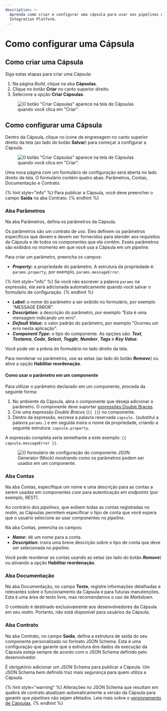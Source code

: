 ```yaml
---
description: >-
  Aprenda como criar e configurar uma cápsula para usar nos pipelines da Digibee
  Integration Platform.
---
```


# Como configurar uma Cápsula

## Como criar uma Cápsula

Siga estas etapas para criar uma Cápsula:

1. Na página _Build_, clique na aba **Cápsulas**.
2. Clique no botão **Criar** no canto superior direito.
3. Selecione a opção **Criar Cápsulas**.

<figure><img src="../../../.gitbook/assets/criar-cápsula-1.png" alt="O botão &#x22;Criar Cápsulas&#x22; aparece na tela de Cápsulas quando você clica em &#x22;Criar&#x22;."><figcaption></figcaption></figure>

## Como configurar uma Cápsula

Dentro da Cápsula, clique no ícone de engrenagem no canto superior direito da tela (ao lado do botão **Salvar**) para começar a configurar a Cápsula.

<figure><img src="../../../.gitbook/assets/criar-cápsula-2.png" alt="O botão &#x22;Criar Cápsulas&#x22; aparece na tela de Cápsulas quando você clica em &#x22;Criar&#x22;."><figcaption></figcaption></figure>

Uma nova página com um formulário de configuração será aberta no lado direito da tela. O formulário contém quatro abas: Parâmetros, Contas, Documentação e Contrato.

{% hint style="info" %}
Para publicar a Cápsula, você deve preencher o campo **Saída** na aba Contrato.
{% endhint %}

### Aba Parâmetros

Na aba Parâmetros, defina os parâmetros da Cápsula.

Os parâmetros são um contrato de uso. Eles definem os parâmetros específicos que devem e devem ser fornecidos para atender aos requisitos da Cápsula e de todos os componentes que ela contém. Esses parâmetros são exibidos no momento em que você usa a Cápsula em um _pipeline_.

Para criar um parâmetro, preencha os campos:

* _**Property**_**:** a propriedade do parâmetro. A estrutura da propriedade é: `params.property`, por exemplo, `params.messageError`.

{% hint style="info" %}
Se você não escrever a palavra `params` na expressão, ela será adicionada automaticamente quando você salvar o formulário de configuração.
{% endhint %}

* _**Label**_**:** o nome do parâmetro a ser exibido no formulário, por exemplo “MESSAGE ERROR”.
* _**Description**_**:** a descrição do parâmetro, por exemplo “Esta é uma mensagem indicando um erro”.
* _**Default Value**_**:** o valor padrão do parâmetro, por exemplo “Ocorreu um erro nesta aplicação”.
* _**Component Type**_**:** o tipo do componente. As opções são: _**Text**_, _**Textarea**_, _**Code**_, _**Select**_, _**Toggle**_, _**Number**_, _**Tags**_ e _**Key Value**_.

Você pode ver a prévia do formulário no lado direito da tela.

Para reordenar os parâmetros, use as setas (ao lado do botão _**Remove**_) ou ative a opção **Habilitar reordenação**.

#### Como usar o parâmetro em um componente

Para utilizar o parâmetro declarado em um componente, proceda da seguinte forma:

1. No ambiente da Cápsula, abra o componente que deseja adicionar o parâmetro. O componente deve suportar [expressões Double Braces](https://docs.digibee.com/documentation/build/double-braces).
2. Crie uma expressão _Double Braces_ (`{{ }}`) no componente.
3. Dentro da expressão, escreva a palavra reservada `capsule.` (substitui a palavra `params.`) e em seguida insira o nome da propriedade, criando a seguinte estrutura: `capsule.property`.

A expressão completa seria semelhante a este exemplo: `{{ capsule.messageError }}`.

<figure><img src="../../../.gitbook/assets/criar-cápsula-3.png" alt="O formulário de configuração do componente JSON Generator (Mock) mostrando como os parâmetros podem ser usados em um componente."><figcaption></figcaption></figure>

### Aba Contas

Na aba Contas, especifique um nome e uma descrição para as contas a serem usadas em componentes _core_ para autenticação em _endpoints_ (por exemplo, REST).

Ao contrário dos _pipelines_, que exibem todas as contas registradas no _realm_, as Cápsulas permitem especificar o tipo de conta que você espera que o usuário selecione ao usar componentes no _pipeline_.

Na aba Contas, preencha os campos:

* _**Name**_**:** dê um nome para a conta.
* _**Description**_**:** insira uma breve descrição sobre o tipo de conta que deve ser selecionada no _pipeline_.

Você pode reordenar as contas usando as setas (ao lado do botão _**Remove**_) ou ativando a opção **Habilitar reordenação**.

### Aba Documentação

Na aba Documentação, no campo **Texto**, registre informações detalhadas e relevantes sobre o funcionamento da Cápsula e para futuras manutenções. Esta é uma área de texto livre, mas recomendamos o uso de _Markdown_.

O conteúdo é destinado exclusivamente aos desenvolvedores da Cápsula em seu _realm_. Portanto, não está disponível para usuários da Cápsula.

### Aba Contrato

Na aba Contrato, no campo **Saída**, defina a estrutura de saída do seu componente personalizado no formato JSON Schema. Esta é uma configuração que garante que a estrutura dos dados da execução da Cápsula esteja sempre de acordo com o JSON Schema definido pelo desenvolvedor.

É obrigatório adicionar um JSON Schema para publicar a Cápsula. Um JSON Schema bem definido traz mais segurança para quem utiliza a Cápsula.

{% hint style="warning" %}
Alterações no JSON Schema que resultam em quebra de contrato atualizam automaticamente a versão da Cápsula para garantir que _pipelines_ não sejam afetados. Leia mais sobre o [versionamento de Cápsulas](../capsules-versioning.md).
{% endhint %}
